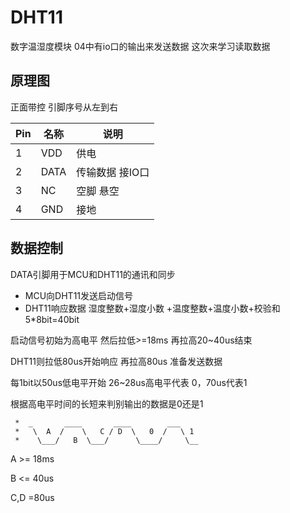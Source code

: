 # DHT11 

数字温湿度模块 04中有io口的输出来发送数据 这次来学习读取数据

## 原理图

正面带控 引脚序号从左到右

| Pin  | 名称 | 说明            |
| ---- | ---- | --------------- |
| 1    | VDD  | 供电            |
| 2    | DATA | 传输数据 接IO口 |
| 3    | NC   | 空脚 悬空       |
| 4    | GND  | 接地            |



## 数据控制

DATA引脚用于MCU和DHT11的通讯和同步

- MCU向DHT11发送启动信号 
- DHT11响应数据 湿度整数+湿度小数 +温度整数+温度小数+校验和 5*8bit=40bit

启动信号初始为高电平 然后拉低>=18ms 再拉高20~40us结束 

DHT11则拉低80us开始响应 再拉高80us 准备发送数据 

每1bit以50us低电平开始 26~28us高电平代表 0，70us代表1

根据高电平时间的长短来判别输出的数据是0还是1

```
 *  _       ____       ____        ___
 *   \  A  /    \   C / D  \   0  /   \ 1
 *    \___/   B  \___/      \____/     \__
```

A >= 18ms

B <= 40us

C,D =80us
